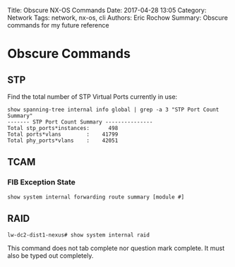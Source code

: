Title: Obscure NX-OS Commands
Date: 2017-04-28 13:05
Category: Network
Tags: network, nx-os, cli
Authors: Eric Rochow
Summary: Obscure commands for my future reference

# Obscure Commands

## STP

Find the total number of STP Virtual Ports currently in use:

    show spanning-tree internal info global | grep -a 3 "STP Port Count Summary"
    ------- STP Port Count Summary ---------------
    Total stp_ports*instances:      498
    Total ports*vlans        :    41799
    Total phy_ports*vlans    :    42051

## TCAM

### FIB Exception State

    show system internal forwarding route summary [module #]

## RAID

    lw-dc2-dist1-nexus# show system internal raid

This command does not tab complete nor question mark complete. It must also be typed out completely.
